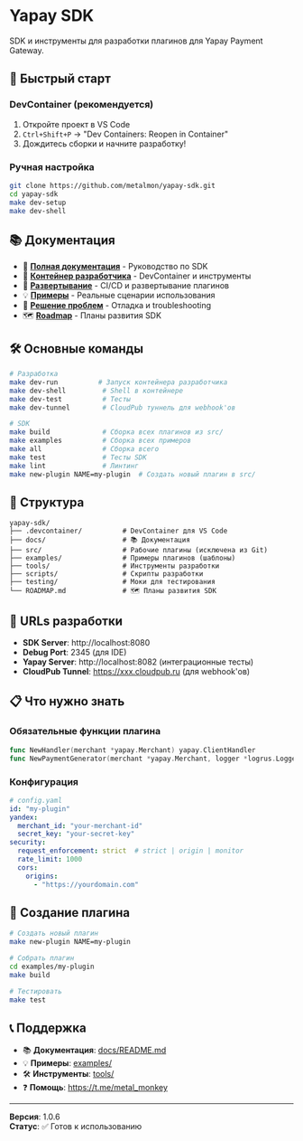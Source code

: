 # Yapay SDK

SDK и инструменты для разработки плагинов для Yapay Payment Gateway.

## 🚀 Быстрый старт

### DevContainer (рекомендуется)

1. Откройте проект в VS Code
2. `Ctrl+Shift+P` → "Dev Containers: Reopen in Container"
3. Дождитесь сборки и начните разработку!

### Ручная настройка

```bash
git clone https://github.com/metalmon/yapay-sdk.git
cd yapay-sdk
make dev-setup
make dev-shell
```

## 📚 Документация

- 📖 **[Полная документация](docs/README.md)** - Руководство по SDK
- 🐳 **[Контейнер разработчика](docs/development/dev-container.md)** - DevContainer и инструменты
- 🚀 **[Развертывание](docs/development/deployment.md)** - CI/CD и развертывание плагинов
- 💡 **[Примеры](docs/examples/)** - Реальные сценарии использования
- 🔧 **[Решение проблем](docs/troubleshooting/)** - Отладка и troubleshooting
- 🗺️ **[Roadmap](ROADMAP.md)** - Планы развития SDK

## 🛠️ Основные команды

```bash
# Разработка
make dev-run          # Запуск контейнера разработчика
make dev-shell         # Shell в контейнере
make dev-test          # Тесты
make dev-tunnel        # CloudPub туннель для webhook'ов

# SDK
make build             # Сборка всех плагинов из src/
make examples          # Сборка всех примеров
make all               # Сборка всего
make test              # Тесты SDK
make lint              # Линтинг
make new-plugin NAME=my-plugin  # Создать новый плагин в src/
```

## 📁 Структура

```
yapay-sdk/
├── .devcontainer/          # DevContainer для VS Code
├── docs/                   # 📚 Документация
├── src/                    # Рабочие плагины (исключена из Git)
├── examples/               # Примеры плагинов (шаблоны)
├── tools/                  # Инструменты разработки
├── scripts/                # Скрипты разработки
├── testing/                # Моки для тестирования
└── ROADMAP.md              # 🗺️ Планы развития SDK
```

## 🔗 URLs разработки

- **SDK Server**: http://localhost:8080
- **Debug Port**: 2345 (для IDE)
- **Yapay Server**: http://localhost:8082 (интеграционные тесты)
- **CloudPub Tunnel**: https://xxx.cloudpub.ru (для webhook'ов)

## 📋 Что нужно знать

### Обязательные функции плагина
```go
func NewHandler(merchant *yapay.Merchant) yapay.ClientHandler
func NewPaymentGenerator(merchant *yapay.Merchant, logger *logrus.Logger) yapay.PaymentLinkGenerator
```

### Конфигурация
```yaml
# config.yaml
id: "my-plugin"
yandex:
  merchant_id: "your-merchant-id"
  secret_key: "your-secret-key"
security:
  request_enforcement: strict  # strict | origin | monitor
  rate_limit: 1000
  cors:
    origins:
      - "https://yourdomain.com"
```

## 🚀 Создание плагина

```bash
# Создать новый плагин
make new-plugin NAME=my-plugin

# Собрать плагин
cd examples/my-plugin
make build

# Тестировать
make test
```

## 📞 Поддержка

- 📚 **Документация**: [docs/README.md](docs/README.md)
- 💡 **Примеры**: [examples/](examples/)
- 🛠️ **Инструменты**: [tools/](tools/)
- ❓ **Помощь**: https://t.me/metal_monkey

---

**Версия**: 1.0.6  
**Статус**: ✅ Готов к использованию